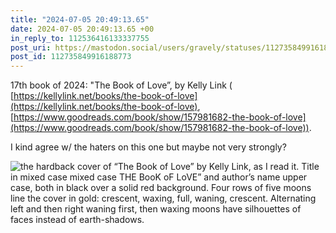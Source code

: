 ```yaml
---
title: "2024-07-05 20:49:13.65"
date: 2024-07-05 20:49:13.65 +00
in_reply_to: 112536416133337755
post_uri: https://mastodon.social/users/gravely/statuses/112735849916188773
post_id: 112735849916188773
---
```

17th book of 2024: "The Book of Love”, by Kelly Link ( [https://kellylink.net/books/the-book-of-love](https://kellylink.net/books/the-book-of-love), [https://www.goodreads.com/book/show/157981682-the-book-of-love](https://www.goodreads.com/book/show/157981682-the-book-of-love)).

I kind agree w/ the haters on this one but maybe not very strongly?


![the hardback cover of “The Book of Love” by Kelly Link, as I read it. Title in mixed case  mixed case THE BooK oF LoVE” and author’s name upper case, both in black over a solid red background. Four rows of five moons line the cover in gold: crescent, waxing, full, waning, crescent. Alternating left and then right waning first, then waxing moons have silhouettes of faces instead of earth-shadows.](/images/112735849665471997.jpeg)

